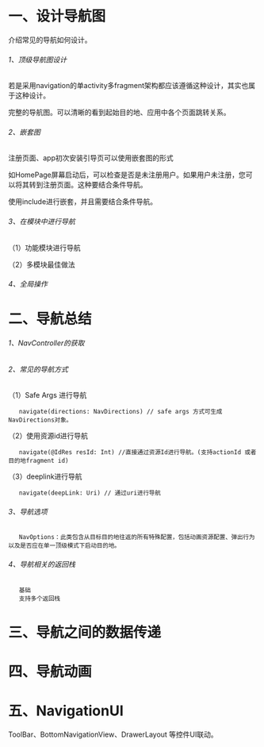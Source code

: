 # 一、设计导航图

介绍常见的导航如何设计。

###### 1、顶级导航图设计

若是采用navigation的单activity多fragment架构都应该遵循这种设计，其实也属于这种设计。

完整的导航图。可以清晰的看到起始目的地、应用中各个页面跳转关系。

###### 2、嵌套图

注册页面、app初次安装引导页可以使用嵌套图的形式

如HomePage屏幕启动后，可以检查是否是未注册用户。如果用户未注册，您可以将其转到注册页面。这种要结合条件导航。

 使用include进行嵌套，并且需要结合条件导航。


###### 3、在模块中进行导航

 （1）功能模块进行导航

 （2）多模块最佳做法

###### 4、全局操作

# 二、导航总结

###### 1、NavController的获取

###### 2、常见的导航方式

（1）Safe Args 进行导航

       navigate(directions: NavDirections) // safe args 方式可生成NavDirections对象。

（2）使用资源id进行导航

       navigate(@IdRes resId: Int) //直接通过资源Id进行导航。(支持actionId 或者 目的地fragment id)

（3）deeplink进行导航

       navigate(deepLink: Uri) // 通过uri进行导航

###### 3、导航选项

       NavOptions：此类包含从目标目的地往返的所有特殊配置，包括动画资源配置、弹出行为以及是否应在单一顶级模式下启动目的地。

###### 4、导航相关的返回栈

       基础
       支持多个返回栈

# 三、导航之间的数据传递

# 四、导航动画

# 五、NavigationUI

   ToolBar、BottomNavigationView、DrawerLayout 等控件UI联动。






            




